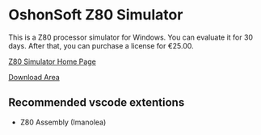 # OshonSoft Z80 Simulator

This is a Z80 processor simulator for Windows. You can evaluate it for 30 days. After that, you can purchase a license for €25.00.

[Z80 Simulator Home Page](https://www.oshonsoft.com/z80.php)

[Download Area](https://www.oshonsoft.com/downloads.php)

## Recommended vscode extentions

- Z80 Assembly (Imanolea)
